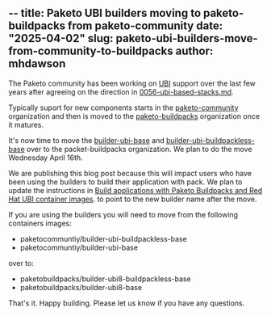 --
title: Paketo UBI builders moving to paketo-buildpacks from paketo-community
date: "2025-04-02"
slug: paketo-ubi-builders-move-from-community-to-buildpacks
author: mhdawson
---

The Paketo community has been working on [UBI](https://www.redhat.com/en/blog/introducing-red-hat-universal-base-image)
support over the last few years after agreeing on the direction in
[0056-ubi-based-stacks.md](https://github.com/paketo-buildpacks/rfcs/blob/main/text/0056-ubi-based-stacks.md).

Typically suport for new components starts in the
[paketo-community](https://github.com/paketo-community) organization and then is moved to the
[paketo-buildpacks](https://github.com/paketo-buildpacks) organization once it matures.

It's now time to move the [builder-ubi-base](https://github.com/paketo-community/builder-ubi-base) and
[builder-ubi-buildpackless-base](https://github.com/paketo-community/builder-ubi-buildpackless-base) over
to the packet-buildpacks organization. We plan to do the move Wednesday April 16th.

We are publishing this blog post because this will impact users who have been using the builders to 
build their application with pack. We plan to update the instructions in
[Build applications with Paketo Buildpacks and Red Hat UBI container images](https://developers.redhat.com/articles/2024/06/18/build-applications-paketo-buildpacks-and-red-hat-ubi-container-images).
to point to the new builder name after the move. 

If you are using the builders you will need to move from the following containers images:

* paketocommuntiy/builder-ubi-buildpackless-base
* paketocommuntiy/builder-ubi-base

over to:

* paketobuildpacks/builder-ubi8-buildpackless-base
* paketobuildpacks/builder-ubi8-base

That's it. Happy building. Please let us know if you have any questions.
